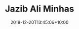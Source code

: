 ---
title: 'Jazib Ali Minhas'
date: 2018-12-20T13:45:06+10:00
draft: false
image: 'images/team/jazib.jpg'
jobtitle: 'Project Management'
weight: 5
---
